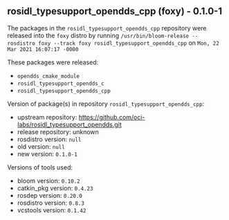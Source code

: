 ## rosidl_typesupport_opendds_cpp (foxy) - 0.1.0-1

The packages in the `rosidl_typesupport_opendds_cpp` repository were released into the `foxy` distro by running `/usr/bin/bloom-release --rosdistro foxy --track foxy rosidl_typesupport_opendds_cpp` on `Mon, 22 Mar 2021 16:07:17 -0000`

These packages were released:
- `opendds_cmake_module`
- `rosidl_typesupport_opendds_c`
- `rosidl_typesupport_opendds_cpp`

Version of package(s) in repository `rosidl_typesupport_opendds_cpp`:

- upstream repository: https://github.com/oci-labs/rosidl_typesupport_opendds.git
- release repository: unknown
- rosdistro version: `null`
- old version: `null`
- new version: `0.1.0-1`

Versions of tools used:

- bloom version: `0.10.2`
- catkin_pkg version: `0.4.23`
- rosdep version: `0.20.0`
- rosdistro version: `0.8.3`
- vcstools version: `0.1.42`


